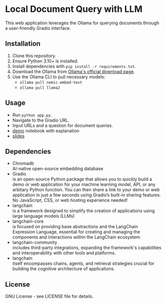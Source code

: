 # Local Document Query with LLM

This web application leverages the Ollama for querying documents through a user-friendly Gradio interface.

## Installation

1. Clone this repository.
2. Ensure Python 3.10+ is installed.
3. Install dependencies with `pip install -r requirements.txt`.
4. Download the Ollama from [Ollama's official download page](https://ollama.com/download).
5. Use the Ollama CLI to pull necessary models:
   - `ollama pull nomic-embed-text`
   - `ollama pull llama2`

## Usage

- Run `python app.py`.
- Navigate to the Gradio URL.
- Input URLs and a question for document queries.
- [demo](demo.ipynb) notebook with explanation
- [slides](demo.slides.html)


## Dependencies

- Chromadb  
    AI-native open-source embedding database
- Gradio  
    is an open-source Python package that allows you to quickly build a demo or web application for your machine learning model, API, or any arbitary Python function. You can then share a link to your demo or web application in just a few seconds using Gradio’s built-in sharing features. No JavaScript, CSS, or web hosting experience needed!
- langchain  
    is a framework designed to simplify the creation of applications using large language models (LLMs)
- langchain-core  
   is focused on providing base abstractions and the LangChain Expression Language, essential for creating and managing the components and interactions within the LangChain ecosystem.
- langchain-community  
   includes third-party integrations, expanding the framework's capabilities and interoperability with other tools and platforms.
- langchain  
   itself encompasses chains, agents, and retrieval strategies crucial for building the cognitive architecture of applications.

## License

GNU License - see LICENSE file for details.
